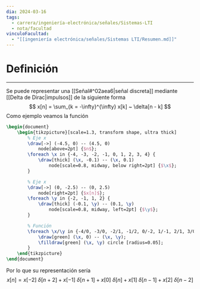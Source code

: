 ```yaml
---
dia: 2024-03-16
tags:
  - carrera/ingeniería-electrónica/señales/Sistemas-LTI
  - nota/facultad
vinculoFacultad:
  - "[[ingeniería electrónica/señales/Sistemas LTI/Resumen.md]]"
---
```

# Definición
---
Se puede representar una [[Señal#^02aea6|señal discreta]] mediante [[Delta de Dirac|impulsos]] de la siguiente forma $$ x[n] = \sum_{k = -\infty}^{\infty} x[k] ~ \delta[n - k] $$
Como ejemplo veamos la función 
```tikz
\begin{document} 
	\begin{tikzpicture}[scale=1.3, transform shape, ultra thick]
		% Eje x
		\draw[->] (-4.5, 0) -- (4.5, 0)
			node[above=2pt] {$n$};
		\foreach \x in {-4, -3, -2, -1, 0, 1, 2, 3, 4} {
			\draw[thick] (\x, -0.1) -- (\x, 0.1)
				node[scale=0.8, midway, below right=2pt] {$\x$};
		}

		% Eje x
		\draw[->] (0, -2.5) -- (0, 2.5)
			node[right=2pt] {$x[n]$};
		\foreach \y in {-2, -1, 1, 2} {
			\draw[thick] (-0.1, \y) -- (0.1, \y)
				node[scale=0.8, midway, left=2pt] {$\y$};
		}

		% Función
		\foreach \x/\y in {-4/0, -3/0, -2/1, -1/2, 0/-2, 1/-1, 2/1, 3/0, 4/0} {
			\draw[green] (\x, 0) -- (\x, \y);
			\filldraw[green] (\x, \y) circle [radius=0.05];
		}
	\end{tikzpicture}
\end{document}
```
Por lo que su representación sería $$ x[n] = x[-2] ~ \delta[n + 2] + x[-1] ~ \delta[n + 1] + x[0] ~ \delta[n] + x[1] ~ \delta[n - 1] + x[2] ~ \delta[n - 2]$$
